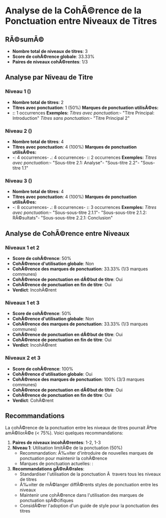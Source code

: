 # Analyse de la CohÃ©rence de la Ponctuation entre Niveaux de Titres

## RÃ©sumÃ©

- **Nombre total de niveaux de titres**: 3
- **Score de cohÃ©rence globale**: 33.33%
- **Paires de niveaux cohÃ©rentes**: 1/3

## Analyse par Niveau de Titre

### Niveau 1 ()

- **Nombre total de titres**: 2
- **Titres avec ponctuation**: 1 (50%)
**Marques de ponctuation utilisÃ©es:**
- **:**: 1 occurrences
**Exemples:**
*Titres avec ponctuation:*- "Titre Principal: Introduction"
*Titres sans ponctuation:*- "Titre Principal 2"
### Niveau 2 ()

- **Nombre total de titres**: 4
- **Titres avec ponctuation**: 4 (100%)
**Marques de ponctuation utilisÃ©es:**
- **-**: 4 occurrences- **.**: 4 occurrences- **:**: 2 occurrences
**Exemples:**
*Titres avec ponctuation:*- "Sous-titre 2.1: Analyse"- "Sous-titre 2.2"- "Sous-titre 1.1"
### Niveau 3 ()

- **Nombre total de titres**: 4
- **Titres avec ponctuation**: 4 (100%)
**Marques de ponctuation utilisÃ©es:**
- **-**: 8 occurrences- **.**: 8 occurrences- **:**: 3 occurrences
**Exemples:**
*Titres avec ponctuation:*- "Sous-sous-titre 2.1.1"- "Sous-sous-titre 2.1.2: RÃ©sultats"- "Sous-sous-titre 2.2.1: Conclusion"
## Analyse de CohÃ©rence entre Niveaux

### Niveaux 1 et 2

- **Score de cohÃ©rence**: 50%
- **CohÃ©rence d'utilisation globale**: Non
- **CohÃ©rence des marques de ponctuation**: 33.33% (1/3 marques communes)
- **CohÃ©rence de ponctuation en dÃ©but de titre**: Oui
- **CohÃ©rence de ponctuation en fin de titre**: Oui
- **Verdict**: IncohÃ©rent

### Niveaux 1 et 3

- **Score de cohÃ©rence**: 50%
- **CohÃ©rence d'utilisation globale**: Non
- **CohÃ©rence des marques de ponctuation**: 33.33% (1/3 marques communes)
- **CohÃ©rence de ponctuation en dÃ©but de titre**: Oui
- **CohÃ©rence de ponctuation en fin de titre**: Oui
- **Verdict**: IncohÃ©rent

### Niveaux 2 et 3

- **Score de cohÃ©rence**: 100%
- **CohÃ©rence d'utilisation globale**: Oui
- **CohÃ©rence des marques de ponctuation**: 100% (3/3 marques communes)
- **CohÃ©rence de ponctuation en dÃ©but de titre**: Oui
- **CohÃ©rence de ponctuation en fin de titre**: Oui
- **Verdict**: CohÃ©rent

## Recommandations

La cohÃ©rence de la ponctuation entre les niveaux de titres pourrait Ãªtre amÃ©liorÃ©e (< 75%). Voici quelques recommandations:

1. **Paires de niveaux incohÃ©rentes**: 1-2, 1-3
2. **Niveau 1**: Utilisation limitÃ©e de la ponctuation (50%)
   - Recommandation: Ã‰viter d'introduire de nouvelles marques de ponctuation pour maintenir la cohÃ©rence
   - Marques de ponctuation actuelles: :
3. **Recommandations gÃ©nÃ©rales**:
   - Standardiser l'utilisation de la ponctuation Ã  travers tous les niveaux de titres
   - Ã‰viter de mÃ©langer diffÃ©rents styles de ponctuation entre les niveaux
   - Maintenir une cohÃ©rence dans l'utilisation des marques de ponctuation spÃ©cifiques
   - ConsidÃ©rer l'adoption d'un guide de style pour la ponctuation des titres
